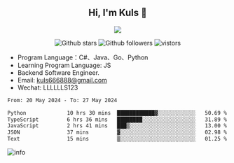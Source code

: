 <h2 align="center"> Hi, I'm Kuls 👋 </h2>
<p align="center">
    <p align="center">
        <img src=" https://avatars.githubusercontent.com/u/42165104?s=460&u=5c7fbf0bce7d4b38a15a44676e6f64b529e47598&v=4"/>
    </p>
    <p align="center">
      <img src="https://img.shields.io/github/stars/hellokuls?style=social" alt="Github stars" />
      <img src="https://img.shields.io/github/followers/hellokuls?style=social" alt="Github followers" />
      <img src="https://visitor-badge.glitch.me/badge?page_id=hellokuls.readme" alt="vistors" />
    </p>
</p>

- Program Language：C#、Java、Go、Python
- Learning Program Language: JS
- Backend Software Engineer.
- Email: kuls666888@gmail.com
- Wechat: LLLLLLS123

<!--START_SECTION:waka-->

```txt
From: 20 May 2024 - To: 27 May 2024

Python             10 hrs 30 mins  ████████████▓░░░░░░░░░░░░   50.69 %
TypeScript         6 hrs 36 mins   ████████░░░░░░░░░░░░░░░░░   31.89 %
JavaScript         2 hrs 41 mins   ███▒░░░░░░░░░░░░░░░░░░░░░   13.00 %
JSON               37 mins         ▓░░░░░░░░░░░░░░░░░░░░░░░░   02.98 %
Text               15 mins         ▒░░░░░░░░░░░░░░░░░░░░░░░░   01.25 %
```

<!--END_SECTION:waka-->

![info](https://github-readme-stats.vercel.app/api?username=hellokuls&show_icons=true&count_private=true&hide=prs&theme=default_repocard)


